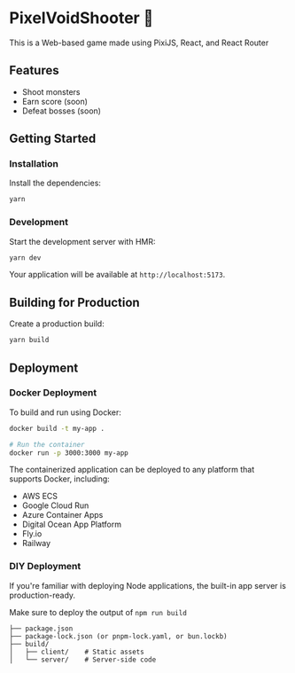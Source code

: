 # PixelVoidShooter 🚀

This is a Web-based game made using PixiJS, React, and React Router

## Features

- Shoot monsters 
- Earn score (soon)
- Defeat bosses (soon)

## Getting Started

### Installation

Install the dependencies:

```bash
yarn
```

### Development

Start the development server with HMR:

```bash
yarn dev
```

Your application will be available at `http://localhost:5173`.

## Building for Production

Create a production build:

```bash
yarn build
```

## Deployment

### Docker Deployment

To build and run using Docker:

```bash
docker build -t my-app .

# Run the container
docker run -p 3000:3000 my-app
```

The containerized application can be deployed to any platform that supports Docker, including:

- AWS ECS
- Google Cloud Run
- Azure Container Apps
- Digital Ocean App Platform
- Fly.io
- Railway

### DIY Deployment

If you're familiar with deploying Node applications, the built-in app server is production-ready.

Make sure to deploy the output of `npm run build`

```
├── package.json
├── package-lock.json (or pnpm-lock.yaml, or bun.lockb)
├── build/
│   ├── client/    # Static assets
│   └── server/    # Server-side code
```
